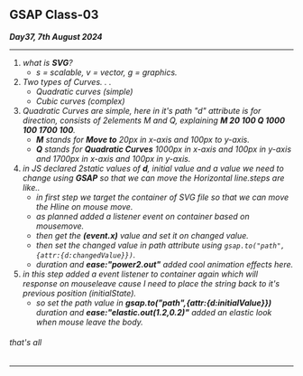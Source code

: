 ## GSAP Class-03
***Day37, 7th August 2024***
***
1. _what is ***SVG***?_
   * _s = scalable, v = vector, g = graphics._
  2. _Two types of Curves. . ._
      *  _Quadratic curves (simple)_ 
      *  _Cubic curves (complex)_
  3. _Quadratic Curves are simple, here in it's path "d" attribute is for direction, consists of 2elements M and Q, explaining ***M 20 100 Q 1000 100 1700 100***._
       * _**M** stands for ***Move to*** 20px in x-axis and 100px to y-axis._  
     * _**Q** stands for ***Quadratic Curves*** 1000px in x-axis and 100px in y-axis and 1700px in x-axis and 100px in y-axis._  
  4. _in JS declared 2static values of **d**, initial value and a value we need to change using **GSAP** so that we can move the Horizontal line.steps are like.._
     *  _in first step we target the container of SVG file so that we can move the Hline on mouse move._
     *  _as planned added a listener event on container based on mousemove._
     *  _then get the **(event.x)** value and set it on changed value._
     *  _then set the changed value in path attribute using `gsap.to("path",{attr:{d:changedValue}})`._
     *  _duration and **ease:"power2.out"** added cool animation effects here._
  5. _in this step added a event listener to container again which will response on mouseleave cause I need to place the string back to it's previous position (initialState)._
        * _so set the path value in ***gsap.to("path",{attr:{d:initialValue}})*** duration and ***ease:"elastic.out(1.2,0.2)"*** added an elastic look when mouse leave the body._
  ###### that's all
  ***